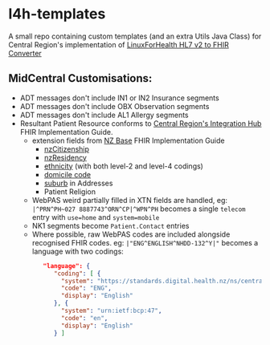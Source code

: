 # l4h-templates

A small repo containing custom templates (and an extra Utils Java Class) for Central Region's
implementation of [LinuxForHealth HL7 v2 to FHIR Converter](https://github.com/LinuxForHealth/hl7v2-fhir-converter)

## MidCentral Customisations:

* ADT messages don't include IN1 or IN2 Insurance segments
* ADT messages don't include OBX Observation segments
* ADT messages don't include AL1 Allergy segments
* Resultant Patient Resource conforms to [Central Region's Integration Hub](http://build.fhir.org/ig/tewhatuora/centralRegion-integrationHub-ig/)  FHIR Implementation Guide.
  * extension fields from [NZ Base](http://build.fhir.org/ig/HL7NZ/nzbase/branches/master/index.html) FHIR Implementation Guide
    * [nzCitizenship](http://build.fhir.org/ig/HL7NZ/nzbase/branches/master/StructureDefinition-nz-citizenship.html)
    * [nzResidency](http://build.fhir.org/ig/HL7NZ/nzbase/branches/master/StructureDefinition-nz-residency.html)
    * [ethnicity](http://build.fhir.org/ig/HL7NZ/nzbase/branches/master/StructureDefinition-nz-ethnicity.html) (with both level-2 and level-4 codings)
    * [domicile code](http://build.fhir.org/ig/HL7NZ/nzbase/branches/master/StructureDefinition-domicile-code.html)
    * [suburb](http://build.fhir.org/ig/HL7NZ/nzbase/branches/master/StructureDefinition-suburb.html) in Addresses
    * Patient Religion
  * WebPAS weird partially filled in XTN fields are handled, eg:  `|^PRN^PH~027 8887743^ORN^CP|^WPN^PH`  becomes a single `telecom` entry with `use=home` and `system=mobile`
  * NK1 segments become `Patient.Contact` entries
  * Where possible, raw WebPAS codes are included alongside recognised FHIR codes.  eg:  `|"ENG^ENGLISH^NHDD-132^Y|"` becomes a language with two codings:
    ```json
       "language": {
          "coding": [ {
            "system": "https://standards.digital.health.nz/ns/central-region/raw-language",
            "code": "ENG",
            "display": "English"
          }, {
            "system": "urn:ietf:bcp:47",
            "code": "en",
            "display": "English"
          } ]
    ```
